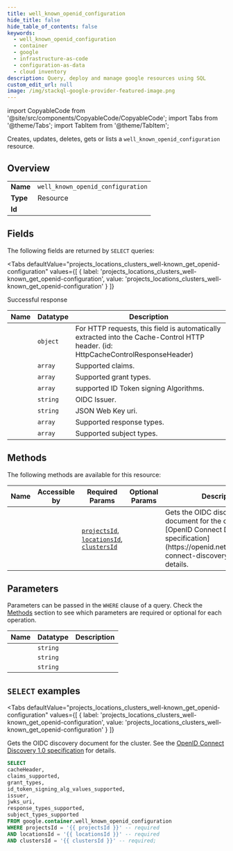 ```yaml
--- 
title: well_known_openid_configuration
hide_title: false
hide_table_of_contents: false
keywords:
  - well_known_openid_configuration
  - container
  - google
  - infrastructure-as-code
  - configuration-as-data
  - cloud inventory
description: Query, deploy and manage google resources using SQL
custom_edit_url: null
image: /img/stackql-google-provider-featured-image.png
---
```


import CopyableCode from '@site/src/components/CopyableCode/CopyableCode';
import Tabs from '@theme/Tabs';
import TabItem from '@theme/TabItem';

Creates, updates, deletes, gets or lists a <code>well_known_openid_configuration</code> resource.

## Overview
<table><tbody>
<tr><td><b>Name</b></td><td><code>well_known_openid_configuration</code></td></tr>
<tr><td><b>Type</b></td><td>Resource</td></tr>
<tr><td><b>Id</b></td><td><CopyableCode code="google.container.well_known_openid_configuration" /></td></tr>
</tbody></table>

## Fields

The following fields are returned by `SELECT` queries:

<Tabs
    defaultValue="projects_locations_clusters_well-known_get_openid-configuration"
    values={[
        { label: 'projects_locations_clusters_well-known_get_openid-configuration', value: 'projects_locations_clusters_well-known_get_openid-configuration' }
    ]}
>
<TabItem value="projects_locations_clusters_well-known_get_openid-configuration">

Successful response

<table>
<thead>
    <tr>
    <th>Name</th>
    <th>Datatype</th>
    <th>Description</th>
    </tr>
</thead>
<tbody>
<tr>
    <td><CopyableCode code="cacheHeader" /></td>
    <td><code>object</code></td>
    <td>For HTTP requests, this field is automatically extracted into the Cache-Control HTTP header. (id: HttpCacheControlResponseHeader)</td>
</tr>
<tr>
    <td><CopyableCode code="claims_supported" /></td>
    <td><code>array</code></td>
    <td>Supported claims.</td>
</tr>
<tr>
    <td><CopyableCode code="grant_types" /></td>
    <td><code>array</code></td>
    <td>Supported grant types.</td>
</tr>
<tr>
    <td><CopyableCode code="id_token_signing_alg_values_supported" /></td>
    <td><code>array</code></td>
    <td>supported ID Token signing Algorithms.</td>
</tr>
<tr>
    <td><CopyableCode code="issuer" /></td>
    <td><code>string</code></td>
    <td>OIDC Issuer.</td>
</tr>
<tr>
    <td><CopyableCode code="jwks_uri" /></td>
    <td><code>string</code></td>
    <td>JSON Web Key uri.</td>
</tr>
<tr>
    <td><CopyableCode code="response_types_supported" /></td>
    <td><code>array</code></td>
    <td>Supported response types.</td>
</tr>
<tr>
    <td><CopyableCode code="subject_types_supported" /></td>
    <td><code>array</code></td>
    <td>Supported subject types.</td>
</tr>
</tbody>
</table>
</TabItem>
</Tabs>

## Methods

The following methods are available for this resource:

<table>
<thead>
    <tr>
    <th>Name</th>
    <th>Accessible by</th>
    <th>Required Params</th>
    <th>Optional Params</th>
    <th>Description</th>
    </tr>
</thead>
<tbody>
<tr>
    <td><a href="#projects_locations_clusters_well-known_get_openid-configuration"><CopyableCode code="projects_locations_clusters_well-known_get_openid-configuration" /></a></td>
    <td><CopyableCode code="select" /></td>
    <td><a href="#parameter-projectsId"><code>projectsId</code></a>, <a href="#parameter-locationsId"><code>locationsId</code></a>, <a href="#parameter-clustersId"><code>clustersId</code></a></td>
    <td></td>
    <td>Gets the OIDC discovery document for the cluster. See the [OpenID Connect Discovery 1.0 specification](https://openid.net/specs/openid-connect-discovery-1_0.html) for details.</td>
</tr>
</tbody>
</table>

## Parameters

Parameters can be passed in the `WHERE` clause of a query. Check the [Methods](#methods) section to see which parameters are required or optional for each operation.

<table>
<thead>
    <tr>
    <th>Name</th>
    <th>Datatype</th>
    <th>Description</th>
    </tr>
</thead>
<tbody>
<tr id="parameter-clustersId">
    <td><CopyableCode code="clustersId" /></td>
    <td><code>string</code></td>
    <td></td>
</tr>
<tr id="parameter-locationsId">
    <td><CopyableCode code="locationsId" /></td>
    <td><code>string</code></td>
    <td></td>
</tr>
<tr id="parameter-projectsId">
    <td><CopyableCode code="projectsId" /></td>
    <td><code>string</code></td>
    <td></td>
</tr>
</tbody>
</table>

## `SELECT` examples

<Tabs
    defaultValue="projects_locations_clusters_well-known_get_openid-configuration"
    values={[
        { label: 'projects_locations_clusters_well-known_get_openid-configuration', value: 'projects_locations_clusters_well-known_get_openid-configuration' }
    ]}
>
<TabItem value="projects_locations_clusters_well-known_get_openid-configuration">

Gets the OIDC discovery document for the cluster. See the [OpenID Connect Discovery 1.0 specification](https://openid.net/specs/openid-connect-discovery-1_0.html) for details.

```sql
SELECT
cacheHeader,
claims_supported,
grant_types,
id_token_signing_alg_values_supported,
issuer,
jwks_uri,
response_types_supported,
subject_types_supported
FROM google.container.well_known_openid_configuration
WHERE projectsId = '{{ projectsId }}' -- required
AND locationsId = '{{ locationsId }}' -- required
AND clustersId = '{{ clustersId }}' -- required;
```
</TabItem>
</Tabs>
